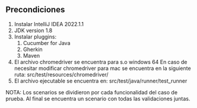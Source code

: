 ## Precondiciones

1. Instalar IntelliJ IDEA 2022.1.1 
2. JDK version 1.8 
3. Instalar pluggins:
   1. Cucumber for Java
   2. Gherkin
   3. Maven
4. El archivo chromedriver se encuentra para s.o windows 64
    En caso de necesitar modificar chromedriver para mac se encuentra en la siguiente ruta: 
    src/test/resources/chromedriver/
5. El archivo ejecutable se encuentra en: 
   src/test/java/runner/test_runner


NOTA: Los scenarios se dividieron por cada funcionalidad del caso de prueba.
   Al final se encuentra un scenario con todas las validaciones juntas.